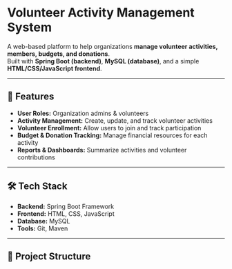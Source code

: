# Volunteer Activity Management System

A web-based platform to help organizations **manage volunteer activities, members, budgets, and donations**.  
Built with **Spring Boot (backend)**, **MySQL (database)**, and a simple **HTML/CSS/JavaScript frontend**.  

---

## 🚀 Features
- **User Roles:** Organization admins & volunteers  
- **Activity Management:** Create, update, and track volunteer activities  
- **Volunteer Enrollment:** Allow users to join and track participation  
- **Budget & Donation Tracking:** Manage financial resources for each activity  
- **Reports & Dashboards:** Summarize activities and volunteer contributions  

---

## 🛠️ Tech Stack
- **Backend:** Spring Boot Framework  
- **Frontend:** HTML, CSS, JavaScript  
- **Database:** MySQL  
- **Tools:** Git, Maven  

---

## 📂 Project Structure
